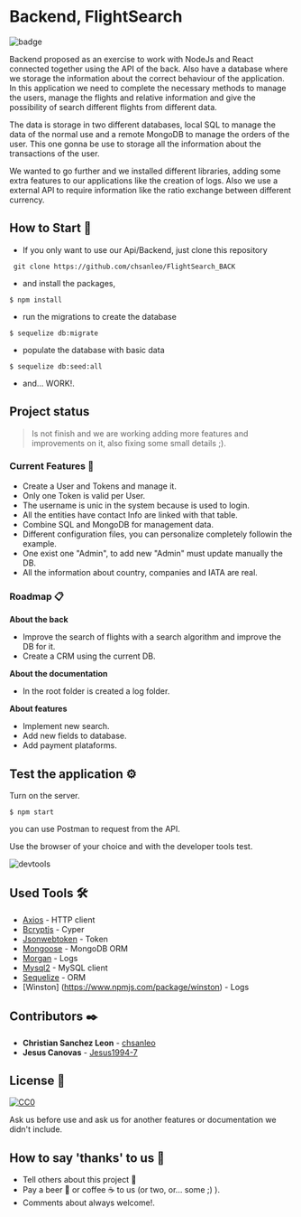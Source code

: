 # Backend, FlightSearch
![badge](https://img.shields.io/badge/working-active-brig)

Backend proposed as an exercise to work with NodeJs and React connected together using the API of the back. Also have a database where we storage the information about the correct behaviour of the application. In this application we need to complete the necessary methods to manage the users, manage the flights and relative information and give the possibility of search different flights from different data.

The data is storage in two different databases, local SQL to manage the data of the normal use and a remote MongoDB to manage the orders of the user. This one gonna be use to storage all the information about the transactions of the user.

We wanted to go further and we installed different libraries, adding some extra features to our applications like the creation of logs. Also we use a external API to require information like the ratio exchange between different currency.


## How to Start 🚀

+ If you only want to use our Api/Backend, just clone this repository 
```
 git clone https://github.com/chsanleo/FlightSearch_BACK
```

+ and install the packages,

```
$ npm install
```

+ run the migrations to create the database

```
$ sequelize db:migrate
```

+ populate the database with basic data

```
$ sequelize db:seed:all
```
 
+ and... WORK!.

## Project status

>Is not finish and we are working adding more features and improvements on it, also fixing some small details ;).

### Current Features 📄

+ Create a User and Tokens and manage it.
+ Only one Token is valid per User.
+ The username is unic in the system because is used to login.
+ All the entities have contact Info are linked with that table.
+ Combine SQL and MongoDB for management data.
+ Different configuration files, you can personalize completely followin the example.
+ One exist one "Admin", to add new "Admin" must update manually the DB.
+ All the information about country, companies and IATA are real.

### Roadmap 📋

**About the back**
+ Improve the search of flights with a search algorithm and improve the DB for it.
+ Create a CRM using the current DB.

**About the documentation**
+ In the root folder is created a log folder.

**About features**
+ Implement new search.
+ Add new fields to database.
+ Add payment plataforms.



## Test the application ⚙️

Turn on the server.
```
$ npm start
```

you can use Postman to request from the API.


Use the browser of your choice and with the developer tools test. 


![devtools](https://www.formacionprofesional.info/wp-content/uploads/2015/09/herramientas_desarrollo_iexplorer11.png)

## Used Tools 🛠️

* [Axios](https://www.npmjs.com/package/axios) - HTTP client
* [Bcryptjs](https://www.npmjs.com/package/bcryptjs) - Cyper 
* [Jsonwebtoken](https://www.npmjs.com/package/jsonwebtoken) - Token
* [Mongoose](https://www.npmjs.com/package/mongoose) - MongoDB ORM
* [Morgan](https://www.npmjs.com/package/morgan) - Logs
* [Mysql2](https://www.npmjs.com/package/mysql2) - MySQL client
* [Sequelize](https://www.npmjs.com/package/sequelize) - ORM
* [Winston] (https://www.npmjs.com/package/winston) - Logs

## Contributors ✒️

* **Christian Sanchez Leon** - [chsanleo](https://github.com/chsanleo)
* **Jesus Canovas** - [Jesus1994-7](https://github.com/Jesus1994-7)

## License 📄
[![CC0](https://licensebuttons.net/p/zero/1.0/88x31.png)](https://creativecommons.org/publicdomain/zero/1.0/)

Ask us before use and ask us for another features or documentation we didn't include.


## How to say 'thanks' to us  🎁

* Tell others about this project 📢
* Pay a beer 🍺 or coffee ☕ to us (or two, or... some ;) ). 
* Comments about always welcome!.